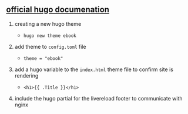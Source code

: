 ## [official hugo documenation](https://gohugo.io/documentation/) ##

 1. creating a new hugo theme
	- ``hugo new theme ebook``
	
 1. add theme to ``config.toml`` file
	- ``theme = "ebook"``
 1. add a hugo variable to the ``index.html`` theme file to confirm site is rendering
	- ``<h1>{{ .Title }}</h1>``
 1. include the hugo partial for the livereload footer to communicate with nginx